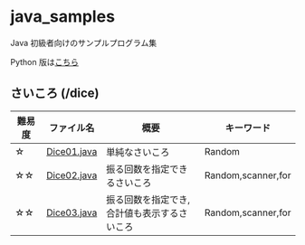 # java_samples

Java 初級者向けのサンプルプログラム集

Python 版は[こちら](https://github.com/AyumuTakai/python_samples)

## さいころ (/dice)

| 難易度 | ファイル名                                                                           | 概要                                        | キーワード         |
| ------ | ------------------------------------------------------------------------------------ | ------------------------------------------- | ------------------ |
| ☆      | [Dice01.java](https://github.com/AyumuTakai/java_samples/blob/main/dice/Dice01.java) | 単純なさいころ                              | Random             |
| ☆☆     | [Dice02.java](https://github.com/AyumuTakai/java_samples/blob/main/dice/Dice02.java) | 振る回数を指定できるさいころ                | Random,scanner,for |
| ☆☆     | [Dice03.java](https://github.com/AyumuTakai/java_samples/blob/main/dice/Dice03.java) | 振る回数を指定でき,合計値も表示するさいころ | Random,scanner,for |
